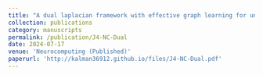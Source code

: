 ```yaml
---
title: "A dual laplacian framework with effective graph learning for unifed fair spectral clustering"
collection: publications
category: manuscripts
permalink: /publication/J4-NC-Dual
date: 2024-07-17
venue: 'Neurocomputing (Published)'
paperurl: 'http://kalman36912.github.io/files/J4-NC-Dual.pdf'
---
```

